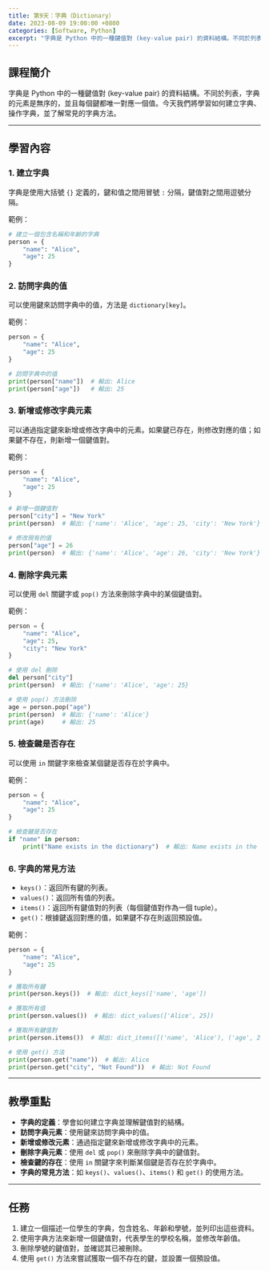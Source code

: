 ```yaml
---
title: 第9天：字典（Dictionary）
date: 2023-08-09 19:00:00 +0800
categories: [Software, Python]
excerpt: "字典是 Python 中的一種鍵值對 (key-value pair) 的資料結構。不同於列表，字典的元素是無序的，並且每個鍵都唯一對應一個值。今天我們將學習如何建立字典、操作字典，並了解常見的字典方法"
---
```


## 課程簡介
字典是 Python 中的一種鍵值對 (key-value pair) 的資料結構。不同於列表，字典的元素是無序的，並且每個鍵都唯一對應一個值。今天我們將學習如何建立字典、操作字典，並了解常見的字典方法。

---

## 學習內容

### 1. 建立字典

字典是使用大括號 `{}` 定義的，鍵和值之間用冒號 `:` 分隔，鍵值對之間用逗號分隔。

範例：
```python
# 建立一個包含名稱和年齡的字典
person = {
    "name": "Alice",
    "age": 25
}
```

### 2. 訪問字典的值

可以使用鍵來訪問字典中的值，方法是 `dictionary[key]`。

範例：
```python
person = {
    "name": "Alice",
    "age": 25
}

# 訪問字典中的值
print(person["name"])  # 輸出: Alice
print(person["age"])   # 輸出: 25
```

### 3. 新增或修改字典元素

可以通過指定鍵來新增或修改字典中的元素。如果鍵已存在，則修改對應的值；如果鍵不存在，則新增一個鍵值對。

範例：
```python
person = {
    "name": "Alice",
    "age": 25
}

# 新增一個鍵值對
person["city"] = "New York"
print(person)  # 輸出: {'name': 'Alice', 'age': 25, 'city': 'New York'}

# 修改現有的值
person["age"] = 26
print(person)  # 輸出: {'name': 'Alice', 'age': 26, 'city': 'New York'}
```

### 4. 刪除字典元素

可以使用 `del` 關鍵字或 `pop()` 方法來刪除字典中的某個鍵值對。

範例：
```python
person = {
    "name": "Alice",
    "age": 25,
    "city": "New York"
}

# 使用 del 刪除
del person["city"]
print(person)  # 輸出: {'name': 'Alice', 'age': 25}

# 使用 pop() 方法刪除
age = person.pop("age")
print(person)  # 輸出: {'name': 'Alice'}
print(age)     # 輸出: 25
```

### 5. 檢查鍵是否存在

可以使用 `in` 關鍵字來檢查某個鍵是否存在於字典中。

範例：
```python
person = {
    "name": "Alice",
    "age": 25
}

# 檢查鍵是否存在
if "name" in person:
    print("Name exists in the dictionary")  # 輸出: Name exists in the dictionary
```

### 6. 字典的常見方法

- `keys()`：返回所有鍵的列表。
- `values()`：返回所有值的列表。
- `items()`：返回所有鍵值對的列表（每個鍵值對作為一個 tuple）。
- `get()`：根據鍵返回對應的值，如果鍵不存在則返回預設值。

範例：
```python
person = {
    "name": "Alice",
    "age": 25
}

# 獲取所有鍵
print(person.keys())  # 輸出: dict_keys(['name', 'age'])

# 獲取所有值
print(person.values())  # 輸出: dict_values(['Alice', 25])

# 獲取所有鍵值對
print(person.items())  # 輸出: dict_items([('name', 'Alice'), ('age', 25)])

# 使用 get() 方法
print(person.get("name"))  # 輸出: Alice
print(person.get("city", "Not Found"))  # 輸出: Not Found
```

---

## 教學重點
- **字典的定義**：學會如何建立字典並理解鍵值對的結構。
- **訪問字典元素**：使用鍵來訪問字典中的值。
- **新增或修改元素**：通過指定鍵來新增或修改字典中的元素。
- **刪除字典元素**：使用 `del` 或 `pop()` 來刪除字典中的鍵值對。
- **檢查鍵的存在**：使用 `in` 關鍵字來判斷某個鍵是否存在於字典中。
- **字典的常見方法**：如 `keys()`、`values()`、`items()` 和 `get()` 的使用方法。

---

## 任務
1. 建立一個描述一位學生的字典，包含姓名、年齡和學號，並列印出這些資料。
2. 使用字典方法來新增一個鍵值對，代表學生的學校名稱，並修改年齡值。
3. 刪除學號的鍵值對，並確認其已被刪除。
4. 使用 `get()` 方法來嘗試獲取一個不存在的鍵，並設置一個預設值。
